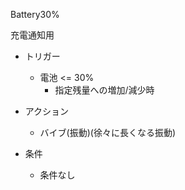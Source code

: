Battery30%

充電通知用

- トリガー
  - 電池 <= 30%
    - 指定残量への増加/減少時

- アクション
  - バイブ(振動)(徐々に長くなる振動)

- 条件
  - 条件なし
